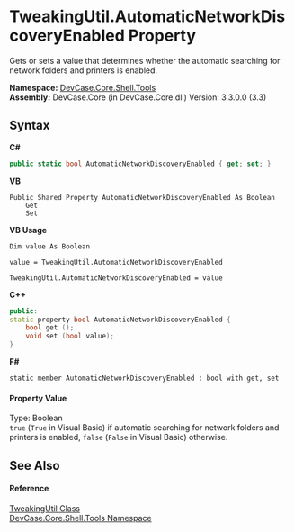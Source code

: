 # TweakingUtil.AutomaticNetworkDiscoveryEnabled Property 
 

Gets or sets a value that determines whether the automatic searching for network folders and printers is enabled.

**Namespace:**&nbsp;<a href="N_DevCase_Core_Shell_Tools">DevCase.Core.Shell.Tools</a><br />**Assembly:**&nbsp;DevCase.Core (in DevCase.Core.dll) Version: 3.3.0.0 (3.3)

## Syntax

**C#**<br />
``` C#
public static bool AutomaticNetworkDiscoveryEnabled { get; set; }
```

**VB**<br />
``` VB
Public Shared Property AutomaticNetworkDiscoveryEnabled As Boolean
	Get
	Set
```

**VB Usage**<br />
``` VB Usage
Dim value As Boolean

value = TweakingUtil.AutomaticNetworkDiscoveryEnabled

TweakingUtil.AutomaticNetworkDiscoveryEnabled = value
```

**C++**<br />
``` C++
public:
static property bool AutomaticNetworkDiscoveryEnabled {
	bool get ();
	void set (bool value);
}
```

**F#**<br />
``` F#
static member AutomaticNetworkDiscoveryEnabled : bool with get, set

```


#### Property Value
Type: Boolean<br />`true` (`True` in Visual Basic) if automatic searching for network folders and printers is enabled, `false` (`False` in Visual Basic) otherwise.

## See Also


#### Reference
<a href="T_DevCase_Core_Shell_Tools_TweakingUtil">TweakingUtil Class</a><br /><a href="N_DevCase_Core_Shell_Tools">DevCase.Core.Shell.Tools Namespace</a><br />
